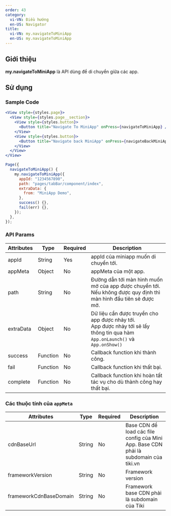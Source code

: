 ```yaml
---
order: 43
category:
  vi-VN: Điều hướng
  en-US: Navigator
title:
  vi-VN: my.navigateToMiniApp
  en-US: my.navigateToMiniApp
---
```


## Giới thiệu

**my.navigateToMiniApp** là API dùng để di chuyển giữa các app.

## Sử dụng

### Sample Code

```jsx
<View style={styles.page}>
  <View style={styles.page__section}>
    <View style={styles.button}>
      <Button title="Navigate To MiniApp" onPress={navigateToMiniApp} />
    </View>
    <View style={styles.button}>
      <Button title="Navigate back MiniApp" onPress={navigateBackMiniApp} />
    </View>
  </View>
</View>
```

```js
Page({
  navigateToMiniApp() {
    my.navigateToMiniApp({
      appId: "1234567890",
      path: "pages/tabBar/component/index",
      extraData: {
        from: "MiniApp Demo",
      },
      success() {},
      fail(err) {},
    });
  },
});
```

### API Params

| Attributes | Type     | Required | Description                                                                                                                      |
| ---------- | -------- | -------- | -------------------------------------------------------------------------------------------------------------------------------- |
| appId      | String   | Yes      | appId của miniapp muốn di chuyển tới.                                                                                            |
| appMeta    | Object   | No       | appMeta của một app.                                                                                                             |
| path       | String   | No       | Đường dẫn tới màn hình muốn mở của app được chuyển tới. Nếu không được quy định thì màn hình đầu tiên sẽ được mở.                |
| extraData  | Object   | No       | Dữ liệu cần được truyền cho app được nhảy tới.<br> App được nhảy tới sẽ lấy thông tin qua hàm `App.onLaunch()` và `App.onShow()` |
| success    | Function | No       | Callback function khi thành công.                                                                                                |
| fail       | Function | No       | Callback function khi thất bại.                                                                                                  |
| complete   | Function | No       | Callback function khi hoàn tất tác vụ cho dù thành công hay thất bại.                                                            |

### Các thuộc tính của `appMeta`

| Attributes             | Type   | Required | Description                                                                           |
| ---------------------- | ------ | -------- | ------------------------------------------------------------------------------------- |
| cdnBaseUrl             | String | No       | Base CDN để load các file config của Mini App. Base CDN phải là subdomain của tiki.vn |
| frameworkVersion       | String | No       | Framework version                                                                     |
| frameworkCdnBaseDomain | String | No       | Framework base CDN phải là subdomain của Tiki                                         |
